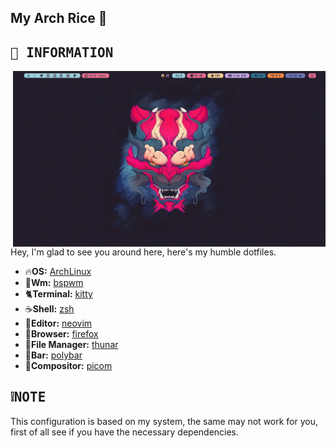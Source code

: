<h2 align="left"> My Arch Rice 🍚 </h2>

## <samp>🌸 INFORMATION </samp>
<img src="./Screenshots/Screenshot_2024-06-20_22-32-37.webp" alt="Rice Showcase" align="right" width="500px">
<p>Hey, I'm glad to see you around here, here's my humble dotfiles. </p>

- 🔥**OS:** [ArchLinux](https://archlinux.org/)
- 🤖**Wm:** [bspwm](https://github.com/baskerville/bspwm)
- 🐈**Terminal:** [kitty](https://github.com/kovidgoyal/kitty)
- ☕**Shell:** [zsh](https://www.zsh.org/)
- 📝**Editor:** [neovim](https://github.com/neovim/neovim)
- 🌊**Browser:** [firefox](https://www.mozilla.org/en-US/firefox)
- 📂**File Manager:** [thunar](https://github.com/xfce-mirror/thunar)
- 💨**Bar:** [polybar](https://github.com/polybar/polybar)
- 🔭**Compositor:** [picom](https://github.com/yshui/picom)


## <samp>❕NOTE</samp>
 <p>This configuration is based on my system, the same may not work for you, first of all see if you have the necessary dependencies.</p>

